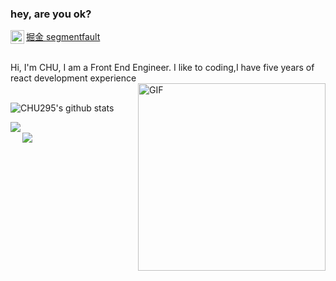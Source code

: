 ### hey,  are you ok?

<a href="https://github.com/CHU295">
  <img align="left" alt="github" width="22px" src="https://cdn.jsdelivr.net/npm/simple-icons@v3/icons/github.svg" />
</a>
<a href="https://juejin.cn/user/1785262612161309">
  掘金
</a>
<a href="https://segmentfault.com/u/chu295">
  segmentfault
</a>
<br />
<br />

Hi, I'm CHU, I am a Front End Engineer. I like to coding,I have five years of react development experience
<br/>
  <img align="right" alt="GIF" width="300px" src="https://img1.baidu.com/it/u=4072605527,520343634&fm=11&fmt=auto&gp=0.jpg" />
<br/>

![CHU295's github stats](https://github-readme-stats.vercel.app/api?username=CHU295&show_icons=true&hide_border=true)


<a href="https://github.com/CHU295/Micro-Frontends-practice" style="margin-bottom: 12px">
  <img align="left" src="https://github-readme-stats.vercel.app/api/pin/?username=CHU295&repo=Micro-Frontends-practice"  style="margin-bottom: 12px"/>
</a>

<br />

<a href="https://github.com/CHU295/chu-tree-element_ui-to-iview">
  <img align="left" src="https://github-readme-stats.vercel.app/api/pin/?username=CHU295&repo=chu-tree-element_ui-to-iview" />
</a>

